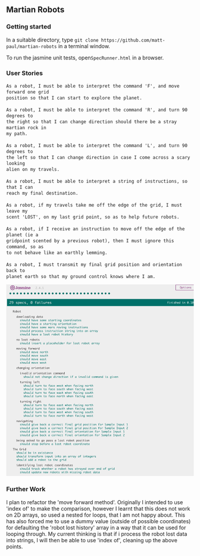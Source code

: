 ## Martian Robots

### Getting started
In a suitable directory, type ```git clone https://github.com/matt-paul/martian-robots``` in a terminal window.

To run the jasmine unit tests, open```SpecRunner.html``` in a browser.

### User Stories
```
As a robot, I must be able to interpret the command 'F', and move forward one grid
position so that I can start to explore the planet.

As a robot, I must be able to interpret the command 'R', and turn 90 degrees to
the right so that I can change direction should there be a stray martian rock in
my path.

As a robot, I must be able to interpret the command 'L', and turn 90 degrees to
the left so that I can change direction in case I come across a scary looking
alien on my travels.

As a robot, I must be able to interpret a string of instructions, so that I can
reach my final destination.

As a robot, if my travels take me off the edge of the grid, I must leave my
scent 'LOST', on my last grid point, so as to help future robots.

As a robot, if I receive an instruction to move off the edge of the planet (ie a
gridpoint scented by a previous robot), then I must ignore this command, so as
to not behave like an earthly lemming.

As a robot, I must transmit my final grid position and orientation back to
planet earth so that my ground control knows where I am.
```

![Jasmine Tests](/images/Jasmine-tests-updated.png)

### Further Work
I plan to refactor the 'move forward method'. Originally I intended to use
'index of' to make the comparison, however I learnt that this does not work on
2D arrays, so used a nested for loops, that I am not happy about.  This has
also forced me to use a dummy value (outside of possible coordinates) for
defaulting the 'robot lost history' array in a way that it can be used for
looping through.  My current thinking is that if i process the robot lost data
into strings, I will then be able to use 'index of', cleaning up the above
points.

